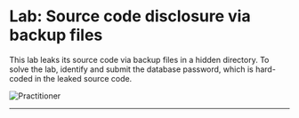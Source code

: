 # Lab: Source code disclosure via backup files

This lab leaks its source code via backup files in a hidden directory. To solve the lab, identify and submit the database password, which is hard-coded in the leaked source code.

![Practitioner](https://img.shields.io/badge/level-Apprentice-green) 

---
